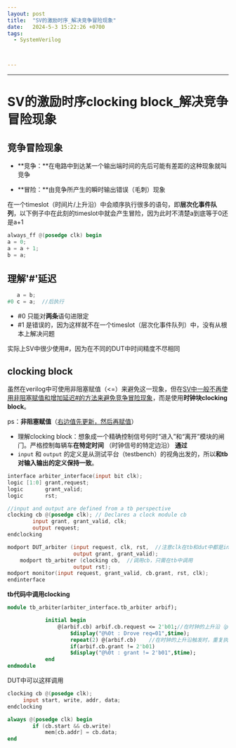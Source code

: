 ```yaml
---
layout: post
title:  "SV的激励时序_解决竞争冒险现象"
date:   2024-5-3 15:22:26 +0700
tags:
  - SystemVerilog



---
```


---

# SV的激励时序clocking block_解决竞争冒险现象

## **竞争冒险现象**

- **竞争：**在电路中到达某一个输出端时间的先后可能有差距的这种现象就叫竞争

- **冒险：**由竞争所产生的瞬时输出错误（毛刺）现象

在一个timeslot（时间片/上升沿）中会顺序执行很多的语句，即**层次化事件队列**，以下例子中在此刻的timeslot中就会产生冒险，因为此时不清楚a到底等于0还是a+1

```verilog
always_ff @(posedge clk) begin
a = 0;
a = a + 1;
b = a;
```

## 理解'#'延迟

```verilog
   a = b;
#0 c = a;  //后执行
```

- #0 只能对**两条**语句进限定
- #1 是错误的，因为这样就不在一个timeslot（层次化事件队列）中，没有从根本上解决问题

实际上SV中很少使用#，因为在不同的DUT中时间精度不尽相同

## clocking block

虽然在verilog中可使用非阻塞赋值（<=）来避免这一现象，但在<u>SV中一般不再使用非阻塞赋值和增加延迟#的方法来避免竞争冒险现象</u>，而是使用**时钟块clocking block**。

ps：**非阻塞赋值**（<u>右边值先更新，然后再赋值</u>）

- 理解clocking block：想象成一个精确控制信号何时“进⼊”和“离开”模块的闸⻔。严格控制每辆⻋**在特定时间** （时钟信号的特定边沿） **通过**
- `input` 和 `output` 的定义是从测试平台（testbench）的视角出发的，所以**和tb对输入输出的定义保持一致**。

```verilog
interface arbiter_interface(input bit clk);
logic [1:0] grant,request;
logic       grant_valid;
logic       rst;

//input and output are defined from a tb perspective
clocking cb @(posedge clk); // Declares a clock module cb
        input grant, grant_valid, clk;
        output request;
endclocking

modport DUT_arbiter (input request, clk, rst,  //注意clk在tb和dut中都是input
                     output grant, grant_valid);
    modport tb_arbiter (clocking cb,  //调用cb，只需在tb中调用
                     output rst);
modport monitor(input request, grant_valid, cb.grant, rst, clk);
endinterface
```



**tb代码中调用clocking**

```systemverilog
module tb_arbiter(arbiter_interface.tb_arbiter arbif);

            initial begin
                @(arbif.cb) arbif.cb.request <= 2'b01;//在时钟的上升沿（posedge）触发时执行，将request信号设置为2'b01
                    $display("@%0t : Drove req=01",$time);
                    repeat(2) @(arbif.cb)    //在时钟的上升沿触发时，重复执行后续的代码两次。
                    if(arbif.cb.grant != 2'b01)
                    $display("@%0t : grant != 2'b01",$time);
            end
endmodule
```



DUT中可以这样调用

```verilog
clocking cb @(posedge clk);
     input start, write, addr, data;
endclocking

always @(posedge clk) begin
        if (cb.start && cb.write)
            mem[cb.addr] = cb.data;
end
```

